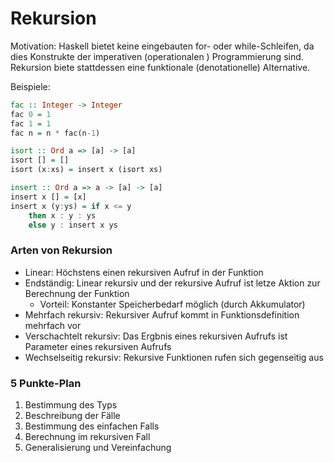 # Rekursion

Motivation: Haskell bietet keine eingebauten for- oder while-Schleifen, da dies
Konstrukte der imperativen (operationalen ) Programmierung sind. Rekursion
biete stattdessen eine funktionale (denotationelle) Alternative.

Beispiele:

```haskell
fac :: Integer -> Integer
fac 0 = 1
fac 1 = 1
fac n = n * fac(n-1)

isort :: Ord a => [a] -> [a]
isort [] = []
isort (x:xs) = insert x (isort xs)

insert :: Ord a => a -> [a] -> [a]
insert x [] = [x]
insert x (y:ys) = if x <= y
    then x : y : ys
    else y : insert x ys
```

### Arten von Rekursion

- Linear: Höchstens einen rekursiven Aufruf in der Funktion
- Endständig: Linear rekursiv und der rekursive Aufruf ist letze Aktion zur Berechnung der Funktion
    - Vorteil: Konstanter Speicherbedarf möglich (durch Akkumulator)
- Mehrfach rekursiv: Rekursiver Aufruf kommt in Funktionsdefinition mehrfach vor
- Verschachtelt rekursiv: Das Ergbnis eines rekursiven Aufrufs ist Parameter eines rekursiven Aufrufs
- Wechselseitig rekursiv: Rekursive Funktionen rufen sich gegenseitig aus

### 5 Punkte-Plan

1. Bestimmung des Typs
2. Beschreibung der Fälle
3. Bestimmung des einfachen Falls
4. Berechnung im rekursiven Fall
5. Generalisierung und Vereinfachung
